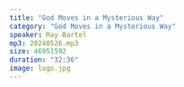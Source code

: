 ```yaml
---
title: "God Moves in a Mysterious Way"
category: "God Moves in a Mysterious Way"
speaker: Ray Bartel
mp3: 20240526.mp3
size: 46951592
duration: "32:36"
image: logo.jpg
---
```

